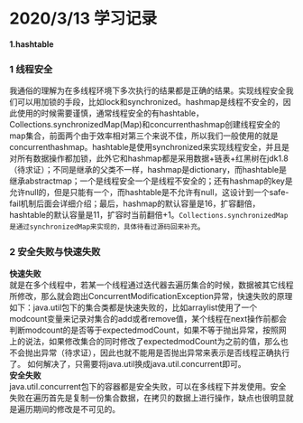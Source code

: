 # 2020/3/13 学习记录  
**1.hashtable**  
### 1 线程安全  
我通俗的理解为在多线程环境下多次执行的结果都是正确的结果。实现线程安全我们可以用加锁的手段，比如lock和synchronized。hashmap是线程不安全的，因此使用的时候需要谨慎，通常线程安全的有hashtable，Collections.synchronizedMap(Map)和concurrenthashmap创建线程安全的map集合，前面两个由于效率相对第三个来说不佳，所以我们一般使用的就是concurrenthashmap。hashtable是使用synchronized来实现线程安全，并且是对所有数据操作都加锁，此外它和hashmap都是采用数据+链表+红黑树在jdk1.8（待求证）；不同是继承的父类不一样，hashmap是dictionary，而hashtable是继承abstractmap；一个是线程安全一个是线程不安全的；还有hashmap的key是允许null的，但是只能有一个，而hashtable是不允许有null，这设计到一个safe-fail机制后面会详细介绍；最后，hashmap的默认容量是16，扩容翻倍，hashtable的默认容量是11，扩容时当前翻倍+1。`Collections.synchronizedMap是通过synchronizedMap来实现的，具体待看过源码回来补充`。  
### 2 安全失败与快速失败  
**快速失败**  
就是在多个线程中，若某一个线程通过迭代器去遍历集合的时候，数据被其它线程所修改，那么就会跑出ConcurrentModificationException异常，快速失败的原理如下：java.util包下的集合类都是快速失败的，比如arraylist使用了一个modcount变量来记录对集合的add或者remove值，某个线程在next操作前都会判断modcount的是否等于expectedmodCount，如果不等于抛出异常，按照网上的说法，如果修改集合的同时修改了expectedmodCount为之前的值，那么也不会抛出异常（待求证），因此也就不能用是否抛出异常来表示是否线程正确执行了。  如何解决了，只需要将java.util换成java.util.concurrent即可。  
**安全失败**  
java.util.concurrent包下的容器都是安全失败，可以在多线程下并发使用。安全失败在遍历首先是复制一份集合数据，在拷贝的数据上进行操作，缺点也很明显就是遍历期间的修改是不可见的。
